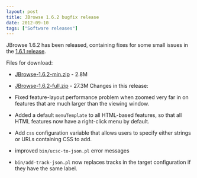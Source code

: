 ```yaml
---
layout: post
title: JBrowse 1.6.2 bugfix release
date: 2012-09-10
tags: ["Software releases"]
---
```


JBrowse 1.6.2 has been released, containing fixes for some small issues in the [1.6.1 release](http://jbrowse.org/jbrowse-1-6-1-bugfix-release/ "JBrowse 1.6.1 bugfix release").

Files for download:

*   [JBrowse-1.6.2-min.zip](/wordpress/wp-content/plugins/download-monitor/download.php?id=18 "download JBrowse-1.6.2-min.zip") - 2.8M
*   [JBrowse-1.6.2-full.zip](http://jbrowse.org/wordpress/wp-content/plugins/download-monitor/download.php?id=17 "download JBrowse-1.6.2-full.zip") - 27.3M
Changes in this release:

*   Fixed feature-layout performance problem when zoomed very far in
on features that are much larger than the viewing window.

*   Added a default `menuTemplate` to all HTML-based features, so that
all HTML features now have a right-click menu by default.

*   Add `css` configuration variable that allows users to specify
either strings or URLs containing CSS to add.

*   improved `bin/ucsc-to-json.pl` error messages

*   `bin/add-track-json.pl` now replaces tracks in the target
configuration if they have the same label.